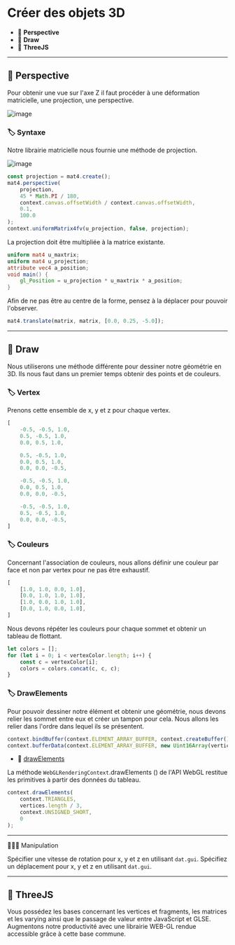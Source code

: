 # Créer des objets 3D

*  🔖 **Perspective**
*  🔖 **Draw**
*  🔖 **ThreeJS**

___

## 📑 Perspective

Pour obtenir une vue sur l'axe Z il faut procéder à une déformation matricielle, une projection, une perspective.

![image](https://raw.githubusercontent.com/seeren-training/WebGL/master/wiki/resources/07/01-Perspective.jpg)

### 🏷️ **Syntaxe**

Notre librairie matricielle nous fournie une méthode de projection.

![image](https://raw.githubusercontent.com/seeren-training/WebGL/master/wiki/resources/07/02-Projection.jpg)

```js
const projection = mat4.create();
mat4.perspective(
    projection,
    45 * Math.PI / 180,
    context.canvas.offsetWidth / context.canvas.offsetWidth,
    0.1,
    100.0
);
context.uniformMatrix4fv(u_projection, false, projection);
```

La projection doit être multipliée à la matrice existante.

```glsl
uniform mat4 u_maxtrix;
uniform mat4 u_projection;
attribute vec4 a_position;
void main() {
    gl_Position = u_projection * u_maxtrix * a_position;
}
```

Afin de ne pas être au centre de la forme, pensez à la déplacer pour pouvoir l'observer.

```js
mat4.translate(matrix, matrix, [0.0, 0.25, -5.0]);
```
___

## 📑 Draw

Nous utiliserons une méthode différente pour dessiner notre géométrie en 3D. Ils nous faut dans un premier temps obtenir des points et de couleurs.

### 🏷️ **Vertex**

Prenons cette ensemble de x, y et z pour chaque vertex.

```js
[
    -0.5, -0.5, 1.0,
    0.5, -0.5, 1.0,
    0.0, 0.5, 1.0,

    0.5, -0.5, 1.0,
    0.0, 0.5, 1.0,
    0.0, 0.0, -0.5,

    -0.5, -0.5, 1.0,
    0.0, 0.5, 1.0,
    0.0, 0.0, -0.5,

    -0.5, -0.5, 1.0,
    0.5, -0.5, 1.0,
    0.0, 0.0, -0.5,
]
```

### 🏷️ **Couleurs**

Concernant l'association de couleurs, nous allons définir une couleur par face et non par vertex pour ne pas être exhaustif.

```js
[
    [1.0, 1.0, 0.0, 1.0],
    [0.0, 1.0, 1.0, 1.0],
    [1.0, 0.0, 1.0, 1.0],
    [0.0, 1.0, 0.0, 1.0],
]
```

Nous devons répéter les couleurs pour chaque sommet et obtenir un tableau de flottant.

```js
let colors = [];
for (let i = 0; i < vertexColor.length; i++) {
    const c = vertexColor[i];
    colors = colors.concat(c, c, c);
}
```

### 🏷️ **DrawElements**

Pour pouvoir dessiner notre élément et obtenir une géométrie, nous devons relier les sommet entre eux et créer un tampon pour cela. Nous allons les relier dans l'ordre dans lequel ils se présentent.

```js
context.bindBuffer(context.ELEMENT_ARRAY_BUFFER, context.createBuffer());
context.bufferData(context.ELEMENT_ARRAY_BUFFER, new Uint16Array(vertices.keys()), context.STATIC_DRAW);
```

* 🔗 [drawElements](https://developer.mozilla.org/en-US/docs/Web/API/WebGLRenderingContext/drawElements)

La méthode `WebGLRenderingContext`.drawElements () de l'API WebGL restitue les primitives à partir des données du tableau.

```js
context.drawElements(
    context.TRIANGLES,
    vertices.length / 3,
    context.UNSIGNED_SHORT,
    0
);
```

___

👨🏻‍💻 Manipulation

Spécifier une vitesse de rotation pour x, y et z en utilisant `dat.gui`.
Spécifiez un déplacement pour x, y et z en utilisant `dat.gui`.

___

## 📑 ThreeJS

Vous possédez les bases concernant les vertices et fragments, les matrices et les varying ainsi que le passage de valeur entre JavaScript et GLSE. Augmentons notre productivité avec une librairie WEB-GL rendue accessible grâce à cette base commune.